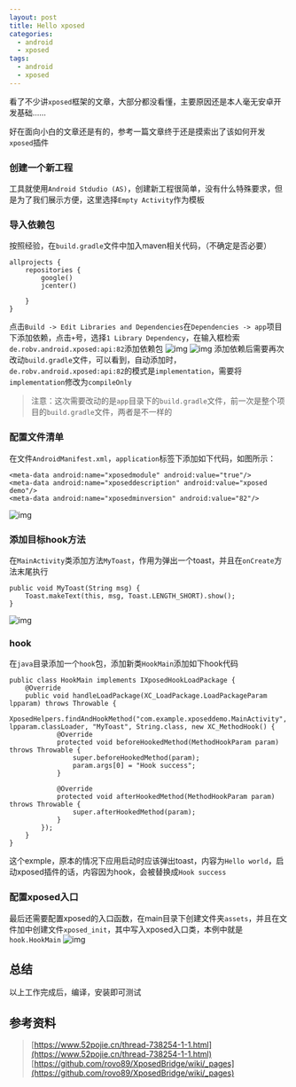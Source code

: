 ```yaml
---
layout: post
title: Hello xposed
categories:
  - android
  - xposed
tags:
  - android
  - xposed
---
```


看了不少讲`xposed`框架的文章，大部分都没看懂，主要原因还是本人毫无安卓开发基础……

好在面向小白的文章还是有的，参考一篇文章终于还是摸索出了该如何开发`xposed`插件

### 创建一个新工程
工具就使用`Android Stdudio (AS)`，创建新工程很简单，没有什么特殊要求，但是为了我们展示方便，这里选择`Empty Activity`作为模板

### 导入依赖包
按照经验，在`build.gradle`文件中加入maven相关代码，（不确定是否必要）
```
allprojects {
    repositories {
        google()
        jcenter()
        
    }
}
```
点击`Build -> Edit Libraries and Dependencies`在`Dependencies -> app`项目下添加依赖，点击`+`号，选择`1 Library Dependency`，在输入框检索`de.robv.android.xposed:api:82`添加依赖包
![img](https://s2.ax1x.com/2019/09/22/u9j4SS.png)
![img](https://s2.ax1x.com/2019/09/22/uC98sO.png)
添加依赖后需要再次改动`build.gradle`文件，可以看到，自动添加时，`de.robv.android.xposed:api:82`的模式是`implementation`，需要将`implementation`修改为`compileOnly`
> 注意：这次需要改动的是`app`目录下的`build.gradle`文件，前一次是整个项目的`build.gradle`文件，两者是不一样的

### 配置文件清单
在文件`AndroidManifest.xml`，`application`标签下添加如下代码，如图所示：
```
<meta-data android:name="xposedmodule" android:value="true"/>
<meta-data android:name="xposeddescription" android:value="xposed demo"/>
<meta-data android:name="xposedminversion" android:value="82"/>
```
![img](https://s2.ax1x.com/2019/09/22/u9j5Qg.png)

### 添加目标hook方法
在`MainActivity`类添加方法`MyToast`，作用为弹出一个toast，并且在`onCreate`方法末尾执行
```
public void MyToast(String msg) {
    Toast.makeText(this, msg, Toast.LENGTH_SHORT).show();
}
```
![img](https://s2.ax1x.com/2019/09/22/u9xUgO.png)

### hook
在`java`目录添加一个`hook`包，添加新类`HookMain`添加如下hook代码
```
public class HookMain implements IXposedHookLoadPackage {
    @Override
    public void handleLoadPackage(XC_LoadPackage.LoadPackageParam lpparam) throws Throwable {
        XposedHelpers.findAndHookMethod("com.example.xposeddemo.MainActivity", lpparam.classLoader, "MyToast", String.class, new XC_MethodHook() {
            @Override
            protected void beforeHookedMethod(MethodHookParam param) throws Throwable {
                super.beforeHookedMethod(param);
                param.args[0] = "Hook success";
            }

            @Override
            protected void afterHookedMethod(MethodHookParam param) throws Throwable {
                super.afterHookedMethod(param);
            }
        });
    }
}
```
这个exmple，原本的情况下应用启动时应该弹出toast，内容为`Hello world`，启动xposed插件的话，内容因为hook，会被替换成`Hook success`

### 配置xposed入口
最后还需要配置xposed的入口函数，在main目录下创建文件夹`assets`，并且在文件加中创建文件`xposed_init`，其中写入xposed入口类，本例中就是`hook.HookMain`
![img](https://s2.ax1x.com/2019/09/22/uCS9mQ.png)

## 总结
以上工作完成后，编译，安装即可测试

## 参考资料
> [https://www.52pojie.cn/thread-738254-1-1.html](https://www.52pojie.cn/thread-738254-1-1.html) <br>
> [https://github.com/rovo89/XposedBridge/wiki/_pages](https://github.com/rovo89/XposedBridge/wiki/_pages)

